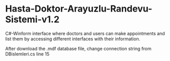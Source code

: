 # Hasta-Doktor-Arayuzlu-Randevu-Sistemi-v1.2

C#-Winform interface where doctors and users can make appointments and list them by accessing different interfaces with their information.

After download the .mdf database file, change connection string from DBislemleri.cs line 15
